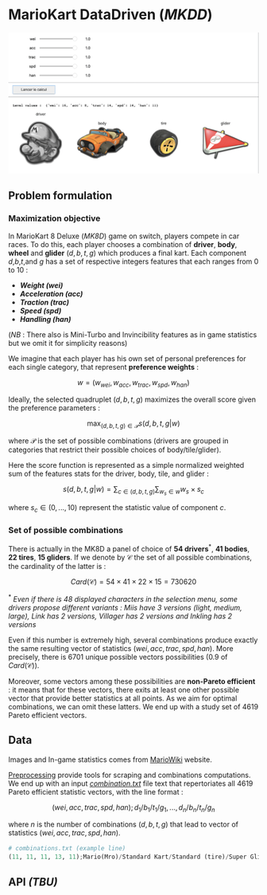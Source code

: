 # MarioKart DataDriven (*MKDD*)

![demo-image](demo_img.png)

## Problem formulation

### Maximization objective 

In MarioKart 8 Deluxe (*MK8D*) game on switch, players compete in car races. To do this, each player chooses a combination of **driver**, **body**, **wheel** and **glider** $(d,b,t,g)$ which produces a final kart. Each component $d$,$b$,$t$,and $g$ has a set of respective integers features that each ranges from 0 to 10 : 
- ***Weight (wei)***
- ***Acceleration (acc)***
- ***Traction (trac)***
- ***Speed (spd)*** 
- ***Handling (han)***

(*NB* : There also is Mini-Turbo and Invincibility features as in game statistics but we omit it for simplicity reasons)

We imagine that each player has his own set of personal preferences for each single category, that represent **preference weights** :

$$w=(w_{wei},w_{acc},w_{trac},w_{spd},w_{han})$$

Ideally, the selected quadruplet $(d,b,t,g)$ maximizes the overall score given the preference parameters :

$$\max_{(d,b,t,g) \in \mathcal{P}}s(d,b,t,g|w)$$

where $\mathcal{P}$ is the set of possible combinations (drivers are grouped in categories that restrict their possible choices of body/tile/glider). 

Here the score function is represented as a simple normalized weighted sum of the features stats for the driver, body, tile, and glider : 

$$ s(d,b,t,g|w) = \sum_{c \in (d,b,t,g)} \sum_{w_s \in w} w_s \times s_c $$ 

where $s_c \in (0,...,10)$ represent the statistic value of component $c$.

### Set of possible combinations
There is actually in the MK8D a panel of choice of **54 drivers**$^*$, **41 bodies**, **22 tires**, **15 gliders**. If we denote by $\mathcal{C}$ the set of all possible combinations, the cardinality of the latter is :

$$ Card(\mathcal{C}) =  54 \times 41 \times 22 \times 15 = 730620$$

$^*$ *Even if there is 48 displayed characters in the selection menu, some drivers propose different variants : Miis have 3 versions (light, medium, large), Link has 2 versions, Villager has 2 versions and Inkling has 2 versions*

Even if this number is extremely high, several combinations produce exactly the same resulting vector of statistics $(wei,acc,trac,spd,han)$. More precisely, there is $6701$ unique possible vectors possibilities ($0.9%$ of $Card(\mathcal{C}$)). 

Moreover, some vectors among these possibilities are **non-Pareto efficient** : it means that for these vectors, there exits at least one other possible vector that provide better statistics at all points. As we aim for optimal combinations, we can omit these latters. We end up with a study set of $4619$ Pareto efficient vectors. 

## Data

Images and In-game statistics comes from [MarioWiki](https://www.mariowiki.com/Mario_Kart_8_Deluxe_in-game_statistics) website.

[Preprocessing](./src/preprocessing/) provide tools for scraping and combinations computations. We end up with an input *[combination.txt](./src/data/combinations.txt)* file text that repertoriates all $4619$ Pareto efficient statistic vectors, with the line format :

$$(wei,acc,trac,spd,han);d_1/b_1/t_1/g_1,...,d_n/b_n/t_n/g_n$$

where $n$ is the number of combinations $(d,b,t,g)$ that lead to vector of statistics $(wei,acc,trac,spd,han)$.

```python
# combinations.txt (example line)
(11, 11, 11, 13, 11);Mario(Mro)/Standard Kart/Standard (tire)/Super Glider,...
```

## API *(TBU)*


